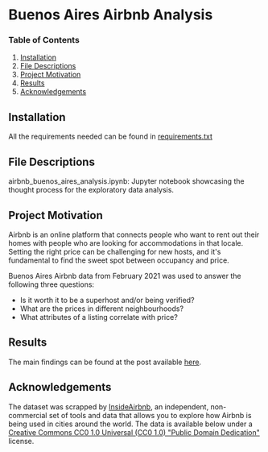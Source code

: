 # Buenos Aires Airbnb Analysis

### Table of Contents

1. [Installation](#installation)
2. [File Descriptions](#files)
3. [Project Motivation](#motivation)
4. [Results](#results)
5. [Acknowledgements](#acknowledgements)

## Installation <a name="installation"></a>

All the requirements needed can be found in [requirements.txt](https://github.com/MercedesTerragno/Buenos-Aires-Airbnb-Analysis/blob/main/requirements.txt)

## File Descriptions <a name="files"></a>

airbnb_buenos_aires_analysis.ipynb: Jupyter notebook showcasing the thought process for the exploratory data analysis.

## Project Motivation <a name="motivation"></a>

Airbnb is an online platform that connects people who want to rent out their homes with people who are looking for accommodations in that locale. Setting the right price can be challenging for new hosts, and it's fundamental to find the sweet spot between occupancy and price. 

Buenos Aires Airbnb data from February 2021 was used to answer the following three questions:

- Is it worth it to be a superhost and/or being verified?
- What are the prices in different neighbourhoods?
- What attributes of a listing correlate with price?

## Results <a name="results"></a>

The main findings can be found at the post available [here](https://mercedesterragno.medium.com/hosting-in-buenos-aires-how-should-you-set-your-price-bd2eeef59631).

## Acknowledgements <a name="acknowledgements"></a>

The dataset was scrapped by [InsideAirbnb](http://insideairbnb.com/about.html), an independent, non-commercial set of tools and data that allows you to explore how Airbnb is being used in cities around the world. The data is available below under a [Creative Commons CC0 1.0 Universal (CC0 1.0) "Public Domain Dedication"](https://creativecommons.org/publicdomain/zero/1.0/) license.


